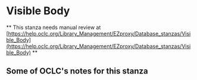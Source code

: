 # Visible Body
** This stanza needs manual review at [https://help.oclc.org/Library_Management/EZproxy/Database_stanzas/Visible_Body](https://help.oclc.org/Library_Management/EZproxy/Database_stanzas/Visible_Body) **

## Some of OCLC's notes for this stanza

&nbsp;
